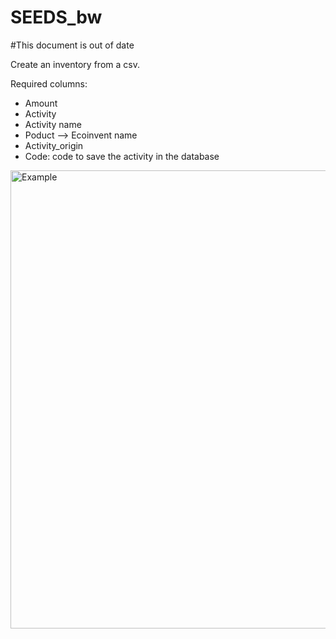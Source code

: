 # SEEDS_bw


#This document is out of date

Create an inventory from a csv. 

Required columns:
* Amount
* Activity
* Activity name
* Poduct --> Ecoinvent name
* Activity_origin
* Code: code to save the activity in the database

<img width="733" alt="Example" src="https://user-images.githubusercontent.com/79085248/234557173-9038a589-d57e-4b15-b0c1-2331460d0892.PNG">
